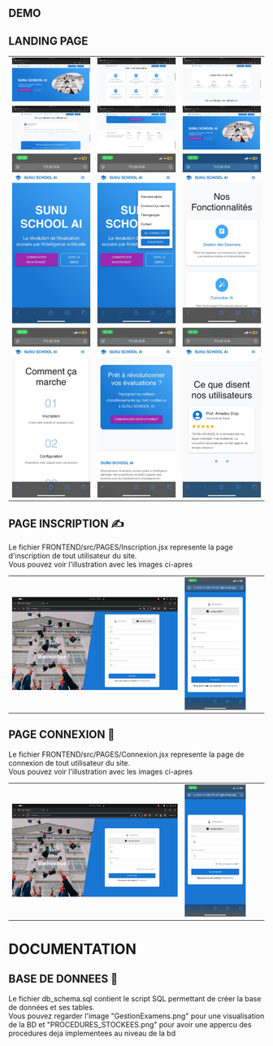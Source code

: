 <h2>DEMO</h2>
<h2>LANDING PAGE</h2>
<table>
    <tr>
        <td><img src="assets/1.png"></td>
        <td><img src="assets/2.png"></td>
        <td><img src="assets/3.png"></td>
    </tr>
    <tr>
        <td><img src="assets/4.png"></td>
        <td><img src="assets/5.png"></td>
        <td><img src="assets/1.png"></td>
    </tr>
    <tr>
        <td><img src="assets/1.jpeg"></td>
        <td><img src="assets/2.jpeg"></td>
        <td><img src="assets/3.jpeg"></td>
    </tr>
    <tr>
        <td><img src="assets/4.jpeg"></td>
        <td><img src="assets/5.jpeg"></td>
        <td><img src="assets/6.jpeg"></td>
    </tr>
</table>

<h2>PAGE INSCRIPTION ✍️</h2>
<p>Le fichier FRONTEND/src/PAGES/Inscription.jsx represente la page d'inscription de tout utilisateur du site. <br>Vous pouvez voir l'illustration avec les images ci-apres</br> </p>
  <table> 
      <tr>
        <td> <img src="assets/Inscription.jpg" alt="Page d'inscription via ordinateur" width="100%" /> </td>
        <td> <img src="assets/Inscription1.jpg" alt="Page d'inscription via téléphone" width="80%" /> </td>
      </tr>
  </table>
  <h2>PAGE CONNEXION 🔑</h2>
<p>Le fichier FRONTEND/src/PAGES/Connexion.jsx represente la page de connexion de tout utilisateur du site. <br>Vous pouvez voir l'illustration avec les images ci-apres</br> </p>
  <table> 
      <tr>
        <td> <img src="assets/Connexion.jpg" alt="Page de connexion via ordinateur" width="100%" /> </td>
        <td> <img src="assets/Connexion1.jpg" alt="Page de connexion via téléphone" width="80%" /> </td>
      </tr>
  </table>
<h1>DOCUMENTATION</h1>
<h2>BASE DE DONNEES 🚀</h2>
<p>Le fichier db_schema.sql contient le script SQL permettant de créer la base de données et ses tables. <br> Vous pouvez regarder l'image "GestionExamens.png" pour une visualisation de la BD et "PROCEDURES_STOCKEES.png" pour avoir une appercu des procedures deja implementees au niveau de la bd</p>
